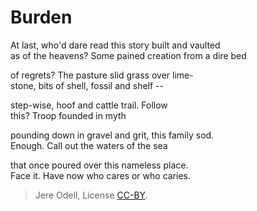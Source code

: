 # Burden

At last, who'd dare read this story built and vaulted  
as of the heavens? Some pained creation from a dire bed

of regrets? The pasture slid grass over lime-  
stone, bits of shell, fossil and shelf --

step-wise, hoof and cattle trail. Follow  
this? Troop founded in myth

pounding down in gravel and grit, this family sod.  
Enough. Call out the waters of the sea

that once poured over this nameless place.  
Face it. Have now who cares or who caries.

>Jere Odell, License [CC-BY](https://creativecommons.org/licenses/by/4.0/).
